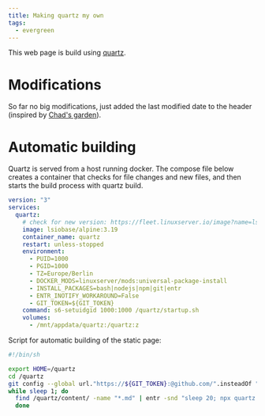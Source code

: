 ```yaml
---
title: Making quartz my own
tags:
  - evergreen
---
```

This web page is build using [quartz](https://quartz.jzhao.xyz/).
# Modifications

So far no big modifications, just added the last modified date to the header (inspired by [Chad's garden](https://www.chadly.net/)).

# Automatic building

Quartz is served from a host running docker. The compose file below creates a container that checks for file changes and new files, and then starts the build process with quartz build.

```yml
version: "3"
services:
  quartz:
    # check for new version: https://fleet.linuxserver.io/image?name=lsiobase/alpine
    image: lsiobase/alpine:3.19
    container_name: quartz
    restart: unless-stopped
    environment:
      - PUID=1000
      - PGID=1000
      - TZ=Europe/Berlin
      - DOCKER_MODS=linuxserver/mods:universal-package-install
      - INSTALL_PACKAGES=bash|nodejs|npm|git|entr
      - ENTR_INOTIFY_WORKAROUND=False
      - GIT_TOKEN=${GIT_TOKEN}
    command: s6-setuidgid 1000:1000 /quartz/startup.sh
    volumes:
      - /mnt/appdata/quartz:/quartz:z
```

Script for automatic building of the static page:
```bash
#!/bin/sh

export HOME=/quartz
cd /quartz
git config --global url."https://${GIT_TOKEN}:@github.com/".insteadOf "https://github.com/"
while sleep 1; do
  find /quartz/content/ -name "*.md" | entr -snd "sleep 20; npx quartz build"
  done
```


